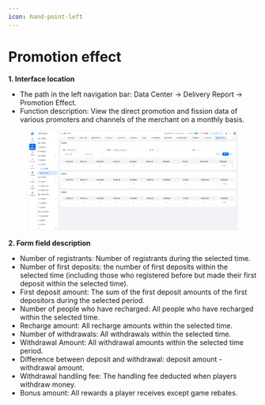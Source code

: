 ```yaml
---
icon: hand-point-left
---
```


# Promotion effect

**1. Interface location**

* The path in the left navigation bar: Data Center → Delivery Report → Promotion Effect.
* Function description: View the direct promotion and fission data of various promoters and channels of the merchant on a monthly basis.

<figure><img src="../../.gitbook/assets/image (24).png" alt=""><figcaption></figcaption></figure>

**2. Form field description**

* Number of registrants: Number of registrants during the selected time.
* Number of first deposits: the number of first deposits within the selected time (including those who registered before but made their first deposit within the selected time).
* First deposit amount: The sum of the first deposit amounts of the first depositors during the selected period.
* Number of people who have recharged: All people who have recharged within the selected time.
* Recharge amount: All recharge amounts within the selected time.
* Number of withdrawals: All withdrawals within the selected time.
* Withdrawal Amount: All withdrawal amounts within the selected time period.
* Difference between deposit and withdrawal: deposit amount - withdrawal amount.
* Withdrawal handling fee: The handling fee deducted when players withdraw money.
* Bonus amount: All rewards a player receives except game rebates.
